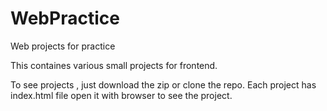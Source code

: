 # WebPractice
Web projects for practice

This containes various small projects for frontend.

To see projects , just download the zip or clone the repo. Each project has index.html file open it with browser to see the project.
